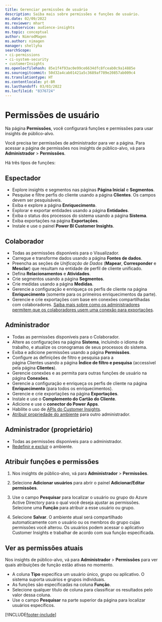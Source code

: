```yaml
---
title: Gerenciar permissões de usuário
description: Saiba mais sobre permissões e funções de usuário.
ms.date: 02/09/2022
ms.reviewer: mhart
ms.subservice: audience-insights
ms.topic: conceptual
author: NimrodMagen
ms.author: nimagen
manager: shellyha
searchScope:
- ci-permissions
- ci-system-security
- customerInsights
ms.openlocfilehash: 85e1f4f93ac0e99ce6634dfc8fceab0c9a14885e
ms.sourcegitcommit: 50d32a4cab01421a5c3689af789e20857ab009c4
ms.translationtype: HT
ms.contentlocale: pt-BR
ms.lasthandoff: 03/03/2022
ms.locfileid: "8376724"
---
```

# <a name="user-permissions"></a>Permissões de usuário

Na página **Permissões**, você configurará funções e permissões para usar insights de público-alvo.

Você precisa ter permissões de administrador para ver a página. Para acessar a página de permissões nos insights de público-alvo, vá para **Administrador** > **Permissões**.

Há três tipos de funções:

## <a name="viewer"></a>Espectador

- Explore insights e segmentos nas páginas **Página Inicial** e **Segmentos**.
- Pesquise e filtre perfis do cliente usando a página **Clientes**. Os campos devem ser pesquisáveis.
- Exiba e explore a página **Enriquecimento**.
- Explorar e exportar entidades usando a página **Entidades**.
- Exiba o status dos processos do sistema usando a página **Sistema**.
- Exiba exportações na página **Exportações**.
- Instale e use o painel **Power BI Customer Insights**.

## <a name="contributor"></a>Colaborador

- Todas as permissões disponíveis para o Visualizador.
- Carregue e transforme dados usando a página **Fontes de dados**.
- Preencha as seções de *Unificação de Dados* (**Mapear**, **Corresponder** e **Mesclar**) que resultam na entidade de perfil de cliente unificado.
- Defina **Relacionamentos** e **Atividades**.
- Crie segmentos usando a página **Segmentos**.
- Crie medidas usando a página **Medidas**.
- Gerencie a configuração e enriqueça os perfis de cliente na página **Enriquecimento** (somente para os primeiros enriquecimentos da parte).
- Gerencie e crie exportações com base em conexões compartilhadas com colaboradores. [Saiba mais sobre como os administradores permitem que os colaboradores usem uma conexão para exportações](connections.md#allow-contributors-to-use-a-connection-for-exports).

## <a name="admin"></a>Administrador

- Todas as permissões disponíveis para o Colaborador.
- Altere as configurações na página **Sistema**, incluindo o idioma de trabalho, e atualize os cronogramas de seus processos do sistema.
- Exiba e adicione permissões usando a página **Permissões**.
- Configure as definições de filtro e pesquisa para a página Clientes usando a página **Índice de filtro e pesquisa** (accessível pela página **Clientes**).
- Gerencie conexões e as permita para outras funções de usuário na página **Conexões**.
- Gerencie a configuração e enriqueça os perfis de cliente na página **Enriquecimento** (para todos os enriquecimentos).
- Gerencie e crie exportações na página **Exportações**.
- Instale e use o **Complemento do Cartão do Cliente**.
- Adicione e use o **conector do Power Apps**.
- Habilite o uso de [APIs do Customer Insights](apis.md).
- [Atribuir propriedade do ambiente](manage-environments.md#change-the-owner-of-an-environment) para outro administrador.

## <a name="admin-owner"></a>Administrador (proprietário)

- Todas as permissões disponíveis para o administrador.
- [Redefinir e excluir](manage-environments.md#reset-an-existing-environment) o ambiente.

## <a name="assign-roles-and-permissions"></a>Atribuir funções e permissões

1. Nos insights de público-alvo, vá para **Administrador** > **Permissões**.

1. Selecione **Adicionar usuários** para abrir o painel **Adicionar/Editar permissões**.

1. Use o campo **Pesquisar** para localizar o usuário ou grupo do Azure Active Directory para o qual você deseja ajustar as permissões. Selecione uma **Função** para atribuir a esse usuário ou grupo.

1. Selecione **Salvar**. O ambiente atual será compartilhado automaticamente com o usuário ou os membros do grupo cujas permissões você alterou. Os usuários podem acessar o aplicativo Customer Insights e trabalhar de acordo com sua função especificada.

## <a name="view-current-permissions"></a>Ver as permissões atuais

Nos insights de público-alvo, vá para **Administrador** > **Permissões** para ver quais atribuições de função estão ativas no momento.

- A coluna **Tipo** especifica um usuário único, grupo ou aplicativo. O sistema suporta usuários e grupos individuais.
- As funções são especificadas na coluna **Função**.
- Selecione qualquer título de coluna para classificar os resultados pelo valor dessa coluna.
- Use o campo **Pesquisar** na parte superior da página para localizar usuários específicos.


[!INCLUDE[footer-include](../includes/footer-banner.md)]
